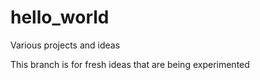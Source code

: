 # hello_world
Various projects and ideas

This branch is for fresh ideas that are being experimented
